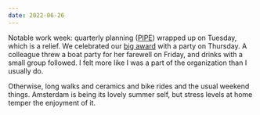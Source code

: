 ```yaml
---
date: 2022-06-26
---
```


Notable work week: quarterly planning ([PIPE](https://www.scaledagileframework.com/pi-planning/)) wrapped up on Tuesday, which is a relief. We celebrated our [big award](https://www.linkedin.com/posts/gerwitz_philipsexperiencedesign-activity-6945657738760732672-SXb4) with a party on Thursday. A colleague threw a boat party for her farewell on Friday, and drinks with a small group followed. I felt more like I was a part of the organization than I usually do.

Otherwise, long walks and ceramics and bike rides and the usual weekend things. Amsterdam is being its lovely summer self, but stress levels at home temper the enjoyment of it.
